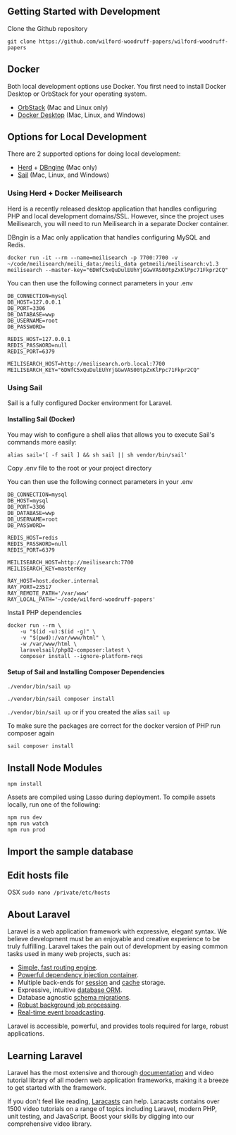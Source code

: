 <p align="center"><a href="https://wilfordwoodruffpapers.org/img/image-logo.png" width="400"></a></p>

## Getting Started with Development

Clone the Github repository

```git clone https://github.com/wilford-woodruff-papers/wilford-woodruff-papers```

## Docker

Both local development options use Docker. You first need to install Docker Desktop or OrbStack for your operating system.
 - [OrbStack](https://orbstack.dev/) (Mac and Linux only)
 - [Docker Desktop](https://www.docker.com/products/docker-desktop/) (Mac, Linux, and Windows)

## Options for Local Development
There are 2 supported options for doing local development: 
 - [Herd](https://herd.laravel.com/) + [DBngine](https://dbngin.com/) (Mac only)
 - [Sail](https://laravel.com/docs/10.x/sail) (Mac, Linux, and Windows)

### Using Herd + Docker Meilisearch

Herd is a recently released desktop application that handles configuring PHP and local development domains/SSL. However, since the project uses Meilisearch, you will need to run Meilisearch in a separate Docker container. 

DBngin is a Mac only application that handles configuring MySQL and Redis.

```
docker run -it --rm --name=meilisearch -p 7700:7700 -v ~/code/meilisearch/meili_data:/meili_data getmeili/meilisearch:v1.3 meilisearch --master-key="6DWfC5xQuDulEUhYjGGwVAS00tpZxKlPpc71Fkpr2CQ"
```

You can then use the following connect parameters in your .env

```
DB_CONNECTION=mysql
DB_HOST=127.0.0.1
DB_PORT=3306
DB_DATABASE=wwp
DB_USERNAME=root
DB_PASSWORD=

REDIS_HOST=127.0.0.1
REDIS_PASSWORD=null
REDIS_PORT=6379

MEILISEARCH_HOST=http://meilisearch.orb.local:7700
MEILISEARCH_KEY="6DWfC5xQuDulEUhYjGGwVAS00tpZxKlPpc71Fkpr2CQ"
```


### Using Sail

Sail is a fully configured Docker environment for Laravel.

#### Installing Sail (Docker)

You may wish to configure a shell alias that allows you to execute Sail's commands more easily:

```alias sail='[ -f sail ] && sh sail || sh vendor/bin/sail'```

Copy .env file to the root or your project directory

You can then use the following connect parameters in your .env

```
DB_CONNECTION=mysql
DB_HOST=mysql
DB_PORT=3306
DB_DATABASE=wwp
DB_USERNAME=root
DB_PASSWORD=

REDIS_HOST=redis
REDIS_PASSWORD=null
REDIS_PORT=6379

MEILISEARCH_HOST=http://meilisearch:7700
MEILISEARCH_KEY=masterKey

RAY_HOST=host.docker.internal
RAY_PORT=23517
RAY_REMOTE_PATH='/var/www'
RAY_LOCAL_PATH='~/code/wilford-woodruff-papers'
```

Install PHP dependencies

```
docker run --rm \
    -u "$(id -u):$(id -g)" \
    -v "$(pwd):/var/www/html" \
    -w /var/www/html \
    laravelsail/php82-composer:latest \
    composer install --ignore-platform-reqs
```

#### Setup of Sail and Installing Composer Dependencies

```./vendor/bin/sail up```

```./vendor/bin/sail composer install```

```./vendor/bin/sail up``` or if you created the alias ```sail up```

To make sure the packages are correct for the docker version of PHP run composer again

```sail composer install```

## Install Node Modules

```npm install```

Assets are compiled using Lasso during deployment. To compile assets locally, run one of the following:

```
npm run dev
npm run watch
npm run prod
```

## Import the sample database


## Edit hosts file

OSX ```sudo nano /private/etc/hosts```


## About Laravel

Laravel is a web application framework with expressive, elegant syntax. We believe development must be an enjoyable and creative experience to be truly fulfilling. Laravel takes the pain out of development by easing common tasks used in many web projects, such as:

- [Simple, fast routing engine](https://laravel.com/docs/routing).
- [Powerful dependency injection container](https://laravel.com/docs/container).
- Multiple back-ends for [session](https://laravel.com/docs/session) and [cache](https://laravel.com/docs/cache) storage.
- Expressive, intuitive [database ORM](https://laravel.com/docs/eloquent).
- Database agnostic [schema migrations](https://laravel.com/docs/migrations).
- [Robust background job processing](https://laravel.com/docs/queues).
- [Real-time event broadcasting](https://laravel.com/docs/broadcasting).

Laravel is accessible, powerful, and provides tools required for large, robust applications.

## Learning Laravel

Laravel has the most extensive and thorough [documentation](https://laravel.com/docs) and video tutorial library of all modern web application frameworks, making it a breeze to get started with the framework.

If you don't feel like reading, [Laracasts](https://laracasts.com) can help. Laracasts contains over 1500 video tutorials on a range of topics including Laravel, modern PHP, unit testing, and JavaScript. Boost your skills by digging into our comprehensive video library.

